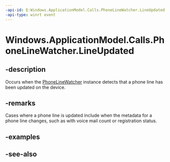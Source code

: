 ```yaml
---
-api-id: E:Windows.ApplicationModel.Calls.PhoneLineWatcher.LineUpdated
-api-type: winrt event
---
```


<!-- Event syntax
public event Windows.Foundation.TypedEventHandler LineUpdated<Windows.ApplicationModel.Calls.PhoneLineWatcher,  Windows.ApplicationModel.Calls.PhoneLineWatcherEventArgs>
-->

# Windows.ApplicationModel.Calls.PhoneLineWatcher.LineUpdated

## -description
Occurs when the [PhoneLineWatcher](phonelinewatcher.md) instance detects that a phone line has been updated on the device.

## -remarks
Cases where a phone line is updated include when the metadata for a phone line changes, such as with voice mail count or registration status.

## -examples

## -see-also
